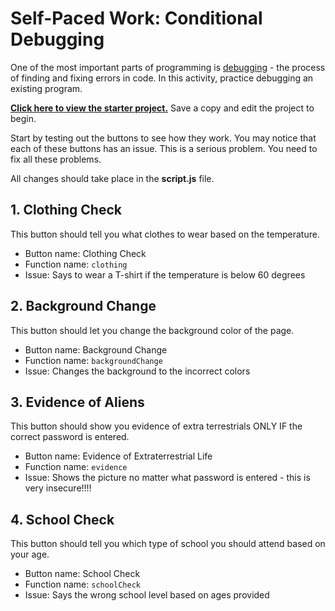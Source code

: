 # Self-Paced Work: Conditional Debugging
One of the most important parts of programming is [debugging](https://en.wikipedia.org/wiki/Debugging) - the process of finding and fixing errors in code. In this activity, practice debugging an existing program.

[**Click here to view the starter project.**](https://vscodeedu.com/EuaQyO1jIXEWWvLTw3Li) Save a copy and edit the project to begin.

Start by testing out the buttons to see how they work. You may notice that each of these buttons has an issue. This is a serious problem. You need to fix all these problems.

All changes should take place in the **script.js** file.

## 1. Clothing Check
This button should tell you what clothes to wear based on the temperature.

- Button name: Clothing Check
- Function name: `clothing`
- Issue: Says to wear a T-shirt if the temperature is below 60 degrees

## 2. Background Change
This button should let you change the background color of the page.

- Button name: Background Change
- Function name: `backgroundChange`
- Issue: Changes the background to the incorrect colors

## 3. Evidence of Aliens
This button should show you evidence of extra terrestrials ONLY IF the correct password is entered.

- Button name: Evidence of Extraterrestrial Life
- Function name: `evidence`
- Issue: Shows the picture no matter what password is entered - this is very insecure!!!!

## 4. School Check
This button should tell you which type of school you should attend based on your age.

- Button name: School Check
- Function name: `schoolCheck`
- Issue: Says the wrong school level based on ages provided
